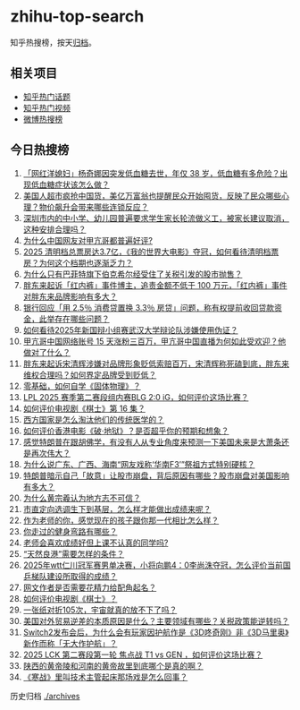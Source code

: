 # zhihu-top-search

知乎热搜榜，按天[归档](./archives)。

## 相关项目

- [知乎热门话题](https://github.com/justjavac/zhihu-trending-hot-questions)
- [知乎热门视频](https://github.com/justjavac/zhihu-trending-hot-video)
- [微博热搜榜](https://github.com/justjavac/weibo-trending-hot-search)

## 今日热搜榜

<!-- BEGIN -->
<!-- 最后更新时间 Mon Apr 07 2025 05:29:16 GMT+0800 (China Standard Time) -->

1. [「网红洋媳妇」杨奇娜因突发低血糖去世，年仅 38 岁，低血糖有多危险？出现低血糖症状该怎么做？](https://www.zhihu.com/search?q=https%3A%2F%2Fapi.zhihu.com%2Fquestions%2F1892242143323579787)
1. [美国人超市疯抢中国货，美亿万富翁也提醒民众开始囤货，反映了民众哪些心理？物价飙升会带来哪些连锁反应？](https://www.zhihu.com/search?q=https%3A%2F%2Fapi.zhihu.com%2Fquestions%2F1892119678157027050)
1. [深圳市内的中小学、幼儿园普遍要求学生家长轮流做义工，被家长建议取消，这种安排合理吗？](https://www.zhihu.com/search?q=https%3A%2F%2Fapi.zhihu.com%2Fquestions%2F1891250230470600645)
1. [为什么中国网友对甲亢哥都普遍好评?](https://www.zhihu.com/search?q=https%3A%2F%2Fapi.zhihu.com%2Fquestions%2F1890376615990649827)
1. [2025 清明档总票房达3.7亿，《我的世界大电影》夺冠，如何看待清明档票房？为何这个档期也逐渐乏力？](https://www.zhihu.com/search?q=https%3A%2F%2Fapi.zhihu.com%2Fquestions%2F1892325097001435775)
1. [为什么只有巴菲特旗下伯克希尔经受住了关税引发的股市抛售？](https://www.zhihu.com/search?q=https%3A%2F%2Fapi.zhihu.com%2Fquestions%2F1891564503428207180)
1. [胖东来起诉「红内裤」事件博主，追责金额不低于 100 万元，「红内裤」事件对胖东来品牌影响有多大？](https://www.zhihu.com/search?q=https%3A%2F%2Fapi.zhihu.com%2Fquestions%2F1892126012273324451)
1. [银行回应「用 2.5％ 消费贷置换 3.3％ 房贷」问题，称有权提前收回贷款资金，此举存在哪些问题？](https://www.zhihu.com/search?q=https%3A%2F%2Fapi.zhihu.com%2Fquestions%2F1891877110408245800)
1. [如何看待2025年新国辩小组赛武汉大学辩论队涉嫌使用伪证？](https://www.zhihu.com/search?q=https%3A%2F%2Fapi.zhihu.com%2Fquestions%2F1891539270549882137)
1. [甲亢哥中国网络账号 15 天涨粉三百万，甲亢哥中国直播为何如此受欢迎？他做对了什么？](https://www.zhihu.com/search?q=https%3A%2F%2Fapi.zhihu.com%2Fquestions%2F1891898840245822520)
1. [胖东来起诉宋清辉涉嫌对品牌形象贬低索赔百万，宋清辉称死磕到底，胖东来维权合理吗？如何界定品牌受到贬低？](https://www.zhihu.com/search?q=https%3A%2F%2Fapi.zhihu.com%2Fquestions%2F1892207960802961336)
1. [零基础，如何自学《固体物理》？](https://www.zhihu.com/search?q=https%3A%2F%2Fapi.zhihu.com%2Fquestions%2F66486997)
1. [LPL 2025 赛季第二赛段组内赛BLG 2:0 iG，如何评价这场比赛？](https://www.zhihu.com/search?q=https%3A%2F%2Fapi.zhihu.com%2Fquestions%2F1892315053086188810)
1. [如何评价电视剧《棋士》第 16 集？](https://www.zhihu.com/search?q=https%3A%2F%2Fapi.zhihu.com%2Fquestions%2F1892299085857396390)
1. [西方国家是怎么淘汰他们的传统医学的？](https://www.zhihu.com/search?q=https%3A%2F%2Fapi.zhihu.com%2Fquestions%2F1891978038729757518)
1. [如何评价香港电影《破·地狱》？是否超乎你的预期和想象？](https://www.zhihu.com/search?q=https%3A%2F%2Fapi.zhihu.com%2Fquestions%2F6508671945)
1. [感觉特朗普在跟胡佛学，有没有人从专业角度来预测一下美国未来是大萧条还是再次伟大？](https://www.zhihu.com/search?q=https%3A%2F%2Fapi.zhihu.com%2Fquestions%2F14285637716)
1. [为什么说广东、广西、海南“网友戏称‘华南F3’”祭祖方式特别硬核？](https://www.zhihu.com/search?q=https%3A%2F%2Fapi.zhihu.com%2Fquestions%2F1890520374652957635)
1. [特朗普暗示自己「故意」让股市崩盘，背后原因有哪些？股市崩盘对美国影响有多大？](https://www.zhihu.com/search?q=https%3A%2F%2Fapi.zhihu.com%2Fquestions%2F1892280580231620274)
1. [为什么黄宗羲认为地方志不可信？](https://www.zhihu.com/search?q=https%3A%2F%2Fapi.zhihu.com%2Fquestions%2F597654282)
1. [市直定向选调生下到基层，怎么样才能做出成绩来呢？](https://www.zhihu.com/search?q=https%3A%2F%2Fapi.zhihu.com%2Fquestions%2F652141131)
1. [作为老师的你，感觉现在的孩子跟你那一代相比怎么样？](https://www.zhihu.com/search?q=https%3A%2F%2Fapi.zhihu.com%2Fquestions%2F5683392770)
1. [你走过的健身弯路有哪些？](https://www.zhihu.com/search?q=https%3A%2F%2Fapi.zhihu.com%2Fquestions%2F336776202)
1. [老师会喜欢成绩好但上课不认真的同学吗?](https://www.zhihu.com/search?q=https%3A%2F%2Fapi.zhihu.com%2Fquestions%2F14402364631)
1. [“天然良港”需要怎样的条件？](https://www.zhihu.com/search?q=https%3A%2F%2Fapi.zhihu.com%2Fquestions%2F31365407)
1. [2025年wtt仁川冠军赛男单决赛，小将向鹏4：0李尚洙夺冠，怎么评价当前国乒梯队建设所取得的成绩？](https://www.zhihu.com/search?q=https%3A%2F%2Fapi.zhihu.com%2Fquestions%2F1892304650226603412)
1. [网文作者是否需要花精力给配角起名？](https://www.zhihu.com/search?q=https%3A%2F%2Fapi.zhihu.com%2Fquestions%2F1890776563101964192)
1. [如何评价电视剧《棋士》？](https://www.zhihu.com/search?q=https%3A%2F%2Fapi.zhihu.com%2Fquestions%2F1888505705922793871)
1. [一张纸对折105次，宇宙就真的放不下了吗？](https://www.zhihu.com/search?q=https%3A%2F%2Fapi.zhihu.com%2Fquestions%2F428831824)
1. [美国对外贸易逆差的本质原因是什么？主要领域有哪些？关税政策能逆转吗？](https://www.zhihu.com/search?q=https%3A%2F%2Fapi.zhihu.com%2Fquestions%2F1891797921718038716)
1. [Switch2发布会后，为什么会有玩家因护航作是《3D咚奇刚》非《3D马里奥》新作而称「无大作护航」？](https://www.zhihu.com/search?q=https%3A%2F%2Fapi.zhihu.com%2Fquestions%2F1890988232960869183)
1. [2025 LCK 第二赛段第一轮 焦点战 T1 vs GEN ，如何评价这场比赛？](https://www.zhihu.com/search?q=https%3A%2F%2Fapi.zhihu.com%2Fquestions%2F1892263830664488808)
1. [陕西的黄帝陵和河南的黄帝故里到底哪个是真的啊？](https://www.zhihu.com/search?q=https%3A%2F%2Fapi.zhihu.com%2Fquestions%2F634109573)
1. [《寒战》里叫技术主管起床那场戏是怎么回事？](https://www.zhihu.com/search?q=https%3A%2F%2Fapi.zhihu.com%2Fquestions%2F20633273)

<!-- END -->

历史归档 [./archives](./archives)
